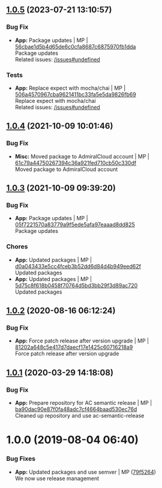 <a name="1.0.5"></a>

## [1.0.5](https://github.com/mmpro/ac-byteconverter/compare/v1.0.4..v1.0.5) (2023-07-21 13:10:57)


### Bug Fix

* **App:** Package updates | MP | [56cbae1d5b4d65de6c0cfa8687c6875970fb1dda](https://github.com/mmpro/ac-byteconverter/commit/56cbae1d5b4d65de6c0cfa8687c6875970fb1dda)    
Package updates  
Related issues: [/issues#undefined](https://github.com//issues/undefined)
### Tests

* **App:** Replace expect with mocha/chai | MP | [506a4570967cba9621411bc33fa5e5da9826fb69](https://github.com/mmpro/ac-byteconverter/commit/506a4570967cba9621411bc33fa5e5da9826fb69)    
Replace expect with mocha/chai  
Related issues: [/issues#undefined](https://github.com//issues/undefined)
<a name="1.0.4"></a>

## [1.0.4](https://github.com/mmpro/ac-byteconverter/compare/v1.0.3..v1.0.4) (2021-10-09 10:01:46)


### Bug Fix

* **Misc:** Moved package to AdmiralCloud account | MP | [61c79a44750267394c36a921fed710cb50c330df](https://github.com/mmpro/ac-byteconverter/commit/61c79a44750267394c36a921fed710cb50c330df)    
Moved package to AdmiralCloud account
<a name="1.0.3"></a>

## [1.0.3](https://github.com/mmpro/ac-byteconverter/compare/v1.0.2..v1.0.3) (2021-10-09 09:39:20)


### Bug Fix

* **App:** Package updates | MP | [05f7221570a83779a9f5ede5afa97eaaad8dd825](https://github.com/mmpro/ac-byteconverter/commit/05f7221570a83779a9f5ede5afa97eaaad8dd825)    
Package updates
### Chores

* **App:** Updated packages | MP | [d0a043433e5cc4fceb3b52dd6d84d4b949eed62f](https://github.com/mmpro/ac-byteconverter/commit/d0a043433e5cc4fceb3b52dd6d84d4b949eed62f)    
Updated packages
* **App:** Updated packages | MP | [5d75c8f618b0458f70764d5bd3bb29f3d89ac720](https://github.com/mmpro/ac-byteconverter/commit/5d75c8f618b0458f70764d5bd3bb29f3d89ac720)    
Updated packages
<a name="1.0.2"></a>

## [1.0.2](https://github.com/mmpro/ac-byteconverter/compare/v1.0.1..v1.0.2) (2020-08-16 06:12:24)


### Bug Fix

* **App:** Force patch release after version upgrade | MP | [81202a648c5e417d7daecf17e1425c60716218a9](https://github.com/mmpro/ac-byteconverter/commit/81202a648c5e417d7daecf17e1425c60716218a9)    
Force patch release after version upgrade
<a name="1.0.1"></a>

## [1.0.1](https://github.com/mmpro/ac-byteconverter/compare/v1.0.0..v1.0.1) (2020-03-29 14:18:08)


### Bug Fix

* **App:** Prepare repository for AC semantic release | MP | [ba90dac90e87f0fa48adc7cf4664baad530ec76d](https://github.com/mmpro/ac-byteconverter/commit/ba90dac90e87f0fa48adc7cf4664baad530ec76d)    
Cleaned up repository and use ac-semantic-release
<a name="1.0.0"></a>
# 1.0.0 (2019-08-04 06:40)


### Bug Fixes

* **App:** Updated packages and use semver | MP ([79f5264](https://github.com/mmpro/ac-byteconverter/commit/79f5264))    
  We now use release management



